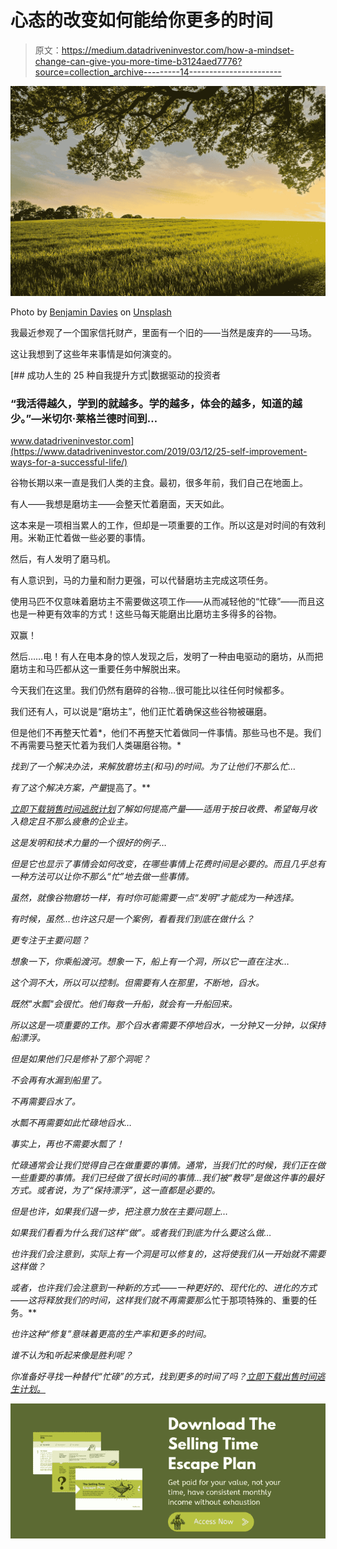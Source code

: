 # 心态的改变如何能给你更多的时间

> 原文：<https://medium.datadriveninvestor.com/how-a-mindset-change-can-give-you-more-time-b3124aed7776?source=collection_archive---------14----------------------->

![](img/a2f19d4140454c2a87410e66d9b88004.png)

Photo by [Benjamin Davies](https://unsplash.com/@bendavisual?utm_source=medium&utm_medium=referral) on [Unsplash](https://unsplash.com?utm_source=medium&utm_medium=referral)

我最近参观了一个国家信托财产，里面有一个旧的——当然是废弃的——马场。

这让我想到了这些年来事情是如何演变的。

[](https://www.datadriveninvestor.com/2019/03/12/25-self-improvement-ways-for-a-successful-life/) [## 成功人生的 25 种自我提升方式|数据驱动的投资者

### “我活得越久，学到的就越多。学的越多，体会的越多，知道的越少。”―米切尔·莱格兰德时间到…

www.datadriveninvestor.com](https://www.datadriveninvestor.com/2019/03/12/25-self-improvement-ways-for-a-successful-life/) 

谷物长期以来一直是我们人类的主食。最初，很多年前，我们自己在地面上。

有人——我想是磨坊主——会整天忙着磨面，天天如此。

这本来是一项相当累人的工作，但却是一项重要的工作。所以这是对时间的有效利用。米勒正忙着做一些必要的事情。

然后，有人发明了磨马机。

有人意识到，马的力量和耐力更强，可以代替磨坊主完成这项任务。

使用马匹不仅意味着磨坊主不需要做这项工作——从而减轻他的“忙碌”——而且这也是一种更有效率的方式！这些马每天能磨出比磨坊主多得多的谷物。

双赢！

然后……电！有人在电本身的惊人发现之后，发明了一种由电驱动的磨坊，从而把磨坊主和马匹都从这一重要任务中解脱出来。

今天我们在这里。我们仍然有磨碎的谷物…很可能比以往任何时候都多。

我们还有人，可以说是“磨坊主”，他们正忙着确保这些谷物被碾磨。

但是他们不再整天忙着*，他们不再整天忙着做同一件事情。那些马也不是。我们不再需要马整天忙着为我们人类碾磨谷物。*

*找到了一个解决办法，来解放磨坊主(和马)的时间。为了让他们不那么忙…*

*有了这个解决方案，产量*提高了。**

*[立即下载销售时间逃脱计划](https://the3fs.com/no-more-day-rates/)了解如何提高产量——适用于按日收费、希望每月收入稳定且不那么疲惫的企业主。*

*这是发明和技术力量的一个很好的例子…*

*但是它也显示了事情会如何改变，在哪些事情上花费时间是必要的。而且几乎总有一种方法可以让你不那么“忙”地去做一些事情。*

*虽然，就像谷物磨坊一样，有时你可能需要一点“发明”才能成为一种选择。*

*有时候，虽然…也许这只是一个案例，看看我们到底在做什么？*

*更专注于主要问题？*

*想象一下，你乘船渡河。想象一下，船上有一个洞，所以它一直在注水…*

*这个洞不大，所以可以控制。但需要有人在那里，不断地，舀水。*

*既然"水瓢"会很忙。他们每救一升船，就会有一升船回来。*

*所以这是一项重要的工作。那个舀水者需要不停地舀水，一分钟又一分钟，以保持船漂浮。*

*但是如果他们只是修补了那个洞呢？*

*不会再有水漏到船里了。*

*不再需要舀水了。*

*水瓢不再需要如此忙碌地舀水…*

*事实上，再也不需要水瓢了！*

*忙碌通常会让我们觉得自己在做重要的事情。通常，当我们忙的时候，我们正在做一些重要的事情。我们已经做了很长时间的事情…我们被“教导”是做这件事的最好方式。或者说，为了“保持漂浮”，这一直都是必要的。*

*但是也许，如果我们退一步，把注意力放在主要问题上…*

*如果我们看看为什么我们这样“做”。或者我们到底为什么要这么做…*

*也许我们会注意到，实际上有一个洞是可以修复的，这将使我们从一开始就不需要这样做？*

*或者，也许我们会注意到一种新的方式——一种更好的、现代化的、*进化的*方式——这将释放我们的时间，这样我们就不再需要那么*忙于那项特殊的、重要的任务。**

*也许这种“修复”意味着更高的生产率和更多的时间。*

*谁不认为*和*听起来像是胜利呢？*

*你准备好寻找一种替代“忙碌”的方式，找到更多的时间了吗？[立即下载出售时间逃生计划。](https://the3fs.com/no-more-day-rates/)*

*![](img/bc4984ed641687c7c55578ec8ad2d874.png)*